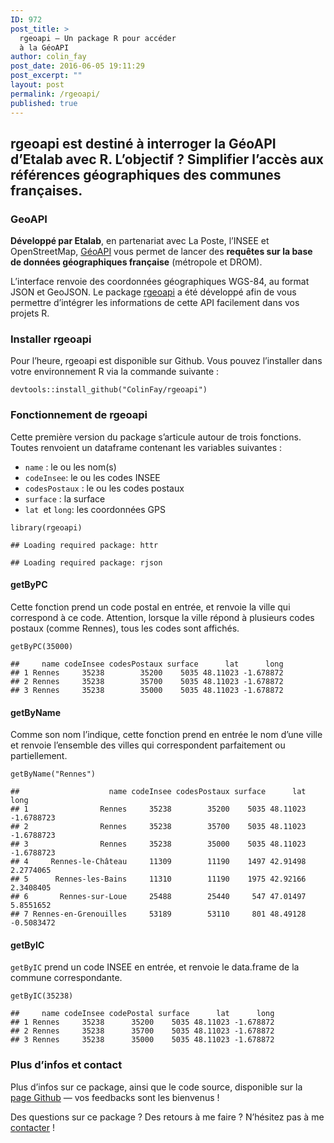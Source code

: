```yaml
---
ID: 972
post_title: >
  rgeoapi — Un package R pour accéder
  à la GéoAPI
author: colin_fay
post_date: 2016-06-05 19:11:29
post_excerpt: ""
layout: post
permalink: /rgeoapi/
published: true
---
```

<div id="destine-a-interroger-la-geoapi-detalab.-lobjectif-simplifier-lacces-a-la-reference-geographique-des-communes-francaises." class="section level2">
<h2>rgeoapi est destiné à interroger la GéoAPI d’Etalab avec R. L’objectif ? Simplifier l’accès aux références géographiques des communes françaises.</h2>
<!--more-->
<div id="geoapi" class="section level3">
<h3>GeoAPI</h3>
<strong>Développé par Etalab</strong>, en partenariat avec La Poste, l’INSEE et OpenStreetMap, <a href="https://api.beta.gouv.fr/api/geoapi.html">GéoAPI</a> vous permet de lancer des <strong>requêtes sur la base de données géographiques française</strong> (métropole et DROM).

L’interface renvoie des coordonnées géographiques WGS-84, au format JSON et GeoJSON. Le package <a href="https://github.com/ColinFay/rgeoapi">rgeoapi</a> a été développé afin de vous permettre d’intégrer les informations de cette API facilement dans vos projets R.

</div>
<div id="installer-rgeoapi" class="section level3">
<h3>Installer rgeoapi</h3>
Pour l’heure, rgeoapi est disponible sur Github. Vous pouvez l’installer dans votre environnement R via la commande suivante :
<pre class="r"><code>devtools::install_github("ColinFay/rgeoapi")</code></pre>
</div>
<div id="fonctionnement-de-rgeoapi" class="section level3">
<h3>Fonctionnement de rgeoapi</h3>
Cette première version du package s’articule autour de trois fonctions. Toutes renvoient un dataframe contenant les variables suivantes :

- <code>name</code> : le ou les nom(s)
- <code>codeInsee</code>: le ou les codes INSEE
- <code>codesPostaux</code> : le ou les codes postaux
- <code>surface</code> : la surface
- <code>lat </code>et <code>long</code>: les coordonnées GPS
<pre class="r"><code>library(rgeoapi)</code></pre>
<pre><code>## Loading required package: httr</code></pre>
<pre><code>## Loading required package: rjson</code></pre>
<div id="getbypc" class="section level4">
<h4>getByPC</h4>
Cette fonction prend un code postal en entrée, et renvoie la ville qui correspond à ce code. Attention, lorsque la ville répond à plusieurs codes postaux (comme Rennes), tous les codes sont affichés.
<pre class="r"><code>getByPC(35000)</code></pre>
<pre><code>##     name codeInsee codesPostaux surface      lat      long
## 1 Rennes     35238        35200    5035 48.11023 -1.678872
## 2 Rennes     35238        35700    5035 48.11023 -1.678872
## 3 Rennes     35238        35000    5035 48.11023 -1.678872</code></pre>
</div>
<div id="getbyname" class="section level4">
<h4>getByName</h4>
Comme son nom l’indique, cette fonction prend en entrée le nom d’une ville et renvoie l’ensemble des villes qui correspondent parfaitement ou partiellement.
<pre class="r"><code>getByName("Rennes")</code></pre>
<pre><code>##                    name codeInsee codesPostaux surface      lat       long
## 1                Rennes     35238        35200    5035 48.11023 -1.6788723
## 2                Rennes     35238        35700    5035 48.11023 -1.6788723
## 3                Rennes     35238        35000    5035 48.11023 -1.6788723
## 4     Rennes-le-Château     11309        11190    1497 42.91498  2.2774065
## 5      Rennes-les-Bains     11310        11190    1975 42.92166  2.3408405
## 6       Rennes-sur-Loue     25488        25440     547 47.01497  5.8551652
## 7 Rennes-en-Grenouilles     53189        53110     801 48.49128 -0.5083472</code></pre>
</div>
<div id="getbyic" class="section level4">
<h4>getByIC</h4>
<code>getByIC</code> prend un code INSEE en entrée, et renvoie le data.frame de la commune correspondante.
<pre class="r"><code>getByIC(35238)</code></pre>
<pre><code>##     name codeInsee codePostal surface      lat      long
## 1 Rennes     35238      35200    5035 48.11023 -1.678872
## 2 Rennes     35238      35700    5035 48.11023 -1.678872
## 3 Rennes     35238      35000    5035 48.11023 -1.678872</code></pre>
</div>
</div>
<div id="plus-dinfos-et-contact" class="section level3">
<h3>Plus d’infos et contact</h3>
Plus d’infos sur ce package, ainsi que le code source, disponible sur la <a href="https://github.com/ColinFay/rgeoapi">page Github</a> — vos feedbacks sont les bienvenus !

Des questions sur ce package ? Des retours à me faire ? N’hésitez pas à me <a href="mailto:contact@colinfay.me">contacter</a> !

</div>
</div>
&nbsp;